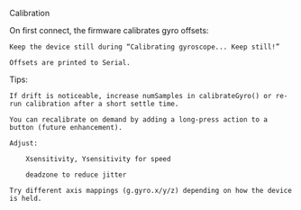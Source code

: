 Calibration

On first connect, the firmware calibrates gyro offsets:

    Keep the device still during “Calibrating gyroscope... Keep still!”

    Offsets are printed to Serial.

Tips:

    If drift is noticeable, increase numSamples in calibrateGyro() or re-run calibration after a short settle time.

    You can recalibrate on demand by adding a long-press action to a button (future enhancement).

    Adjust:

        Xsensitivity, Ysensitivity for speed

        deadzone to reduce jitter

    Try different axis mappings (g.gyro.x/y/z) depending on how the device is held.

